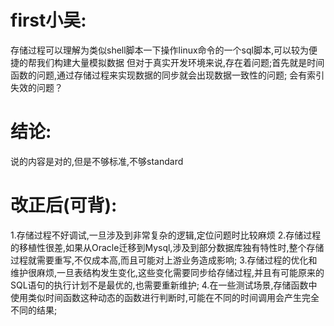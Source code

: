 # first小吴:
  存储过程可以理解为类似shell脚本一下操作linux命令的一个sql脚本,可以较为便捷的帮我们构建大量模拟数据
  但对于真实开发环境来说,存在着问题;首先就是时间函数的问题,通过存储过程来实现数据的同步就会出现数据一致性的问题;
  会有索引失效的问题？
  
# 结论:
  说的内容是对的,但是不够标准,不够standard

# 改正后(可背):
  1.存储过程不好调试,一旦涉及到非常复杂的逻辑,定位问题时比较麻烦
  2.存储过程的移植性很差,如果从Oracle迁移到Mysql,涉及到部分数据库独有特性时,整个存储过程就需要重写,不仅成本高,而且可能对上游业务造成影响;
  3.存储过程的优化和维护很麻烦,一旦表结构发生变化,这些变化需要同步给存储过程,并且有可能原来的SQL语句的执行计划不是最优的,也需要重新维护;
  4.在一些测试场景,存储函数中使用类似时间函数这种动态的函数进行判断时,可能在不同的时间调用会产生完全不同的结果;